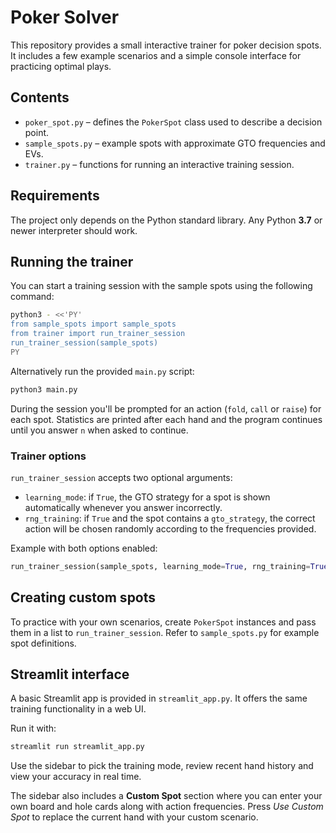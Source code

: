 # Poker Solver

This repository provides a small interactive trainer for poker decision spots. It includes a few example scenarios and a simple console interface for practicing optimal plays.

## Contents

- `poker_spot.py` – defines the `PokerSpot` class used to describe a decision point.
- `sample_spots.py` – example spots with approximate GTO frequencies and EVs.
- `trainer.py` – functions for running an interactive training session.

## Requirements

The project only depends on the Python standard library. Any Python **3.7** or newer interpreter should work.

## Running the trainer

You can start a training session with the sample spots using the following command:

```bash
python3 - <<'PY'
from sample_spots import sample_spots
from trainer import run_trainer_session
run_trainer_session(sample_spots)
PY
```

Alternatively run the provided ``main.py`` script:

```bash
python3 main.py
```

During the session you'll be prompted for an action (`fold`, `call` or `raise`) for each spot. Statistics are printed after each hand and the program continues until you answer `n` when asked to continue.

### Trainer options

`run_trainer_session` accepts two optional arguments:

- `learning_mode`: if `True`, the GTO strategy for a spot is shown automatically whenever you answer incorrectly.
- `rng_training`: if `True` and the spot contains a `gto_strategy`, the correct action will be chosen randomly according to the frequencies provided.

Example with both options enabled:

```python
run_trainer_session(sample_spots, learning_mode=True, rng_training=True)
```

## Creating custom spots

To practice with your own scenarios, create `PokerSpot` instances and pass them in a list to `run_trainer_session`. Refer to `sample_spots.py` for example spot definitions.

## Streamlit interface

A basic Streamlit app is provided in `streamlit_app.py`. It offers the same training functionality in a web UI.

Run it with:

```bash
streamlit run streamlit_app.py
```

Use the sidebar to pick the training mode, review recent hand history and view your accuracy in real time.

The sidebar also includes a **Custom Spot** section where you can enter your own
board and hole cards along with action frequencies. Press *Use Custom Spot* to
replace the current hand with your custom scenario.
